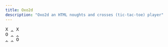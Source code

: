 ```yaml
---
title: Oxo2d 
description: "Oxo2d an HTML noughts and crosses (tic-tac-toe) player"
---
```


<pre class="oxo2d">
X <a href="../2j/">.</a> X
O <a href="../5n/">.</a> <a href="../5o/">.</a>
<a href="../5h/">.</a> <a href="../5l/">.</a> O
</pre>
